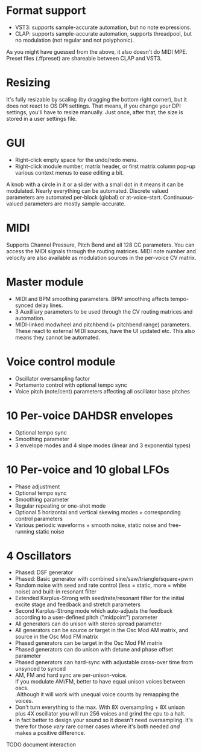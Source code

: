 # Format support
- VST3: supports sample-accurate automation, but no note expressions.
- CLAP: supports sample-accurate automation, supports threadpool, but no modulation (not regular and not polyphonic).

As you might have guessed from the above, it also doesn't do MIDI MPE.<br/>
Preset files (.ffpreset) are shareable between CLAP and VST3.

# Resizing
It's fully resizable by scaling (by dragging the bottom right corner), but it does not react to OS DPI settings.
That means, if you change your DPI settings, you'll have to resize manually. Just once, after that, the size is stored in a user settings file.

# GUI
- Right-click empty space for the undo/redo menu.
- Right-click module number, matrix header, or first matrix column pop-up various context menus to ease editing a bit.

A knob with a circle in it or a slider with a small dot in it means it can be modulated.
Nearly everything can be automated. Discrete valued parameters are automated per-block (global)
or at-voice-start. Continuous-valued parameters are mostly sample-accurate.

# MIDI
Supports Channel Pressure, Pitch Bend and all 128 CC parameters. You can access the MIDI signals through the routing matrices.
MIDI note number and velocity are also available as modulation sources in the per-voice CV matrix.

# Master module
- MIDI and BPM smoothing parameters. BPM smoothing affects tempo-synced delay lines.
- 3 Auxilliary parameters to be used through the CV routing matrices and automation.
- MIDI-linked modwheel and pitchbend (+ pitchbend range) parameters.<br/>These react to external MIDI sources, have the UI updated etc. This also means they cannot be automated.

# Voice control module
- Oscillator oversampling factor
- Portamento control with optional tempo sync
- Voice pitch (note/cent) parameters affecting all oscillator base pitches

# 10 Per-voice DAHDSR envelopes
- Optional tempo sync
- Smoothing parameter
- 3 envelope modes and 4 slope modes (linear and 3 exponential types)

# 10 Per-voice and 10 global LFOs
- Phase adjustment
- Optional tempo sync
- Smoothing parameter
- Regular repeating or one-shot mode
- Optional 5 horizontal and vertical skewing modes + corresponding control parameters
- Various periodic waveforms + smooth noise, static noise and free-running static noise

# 4 Oscillators
- Phased: DSF generator
- Phased: Basic generator with combined sine/saw/triangle/square+pwm
- Random noise with seed and rate control (less = static, more = white noise) and built-in resonant filter
- Extended Karplus-Strong with seed/rate/resonant filter for the initial excite stage and feedback and stretch parameters
- Second Karplus-Strong mode which auto-adjusts the feedback according to a user-defined pitch ("midpoint") parameter
- All generators can do unison with stereo spread parameter
- All generators can be source or target in the Osc Mod AM matrix, and source in the Osc Mod FM matrix
- Phased generators can be target in the Osc Mod FM matrix
- Phased generators can do unison with detune and phase offset parameter
- Phased generators can hard-sync with adjustable cross-over time from unsynced to synced
- AM, FM and hard sync are per-unison-voice.<br/>If you modulate AM/FM, better to have equal unison voices between oscs.<br/>.Although it will work with unequal voice counts by remapping the voices.
- Don't turn everything to the max. With 8X oversampling + 8X unison plus 4X oscillator you will run 256 voices and grind the cpu to a halt.
- In fact better to design your sound so it doesn't need oversampling. It's there for those *very* rare corner cases where it's both needed *and* makes a positive difference.

TODO document interaction
